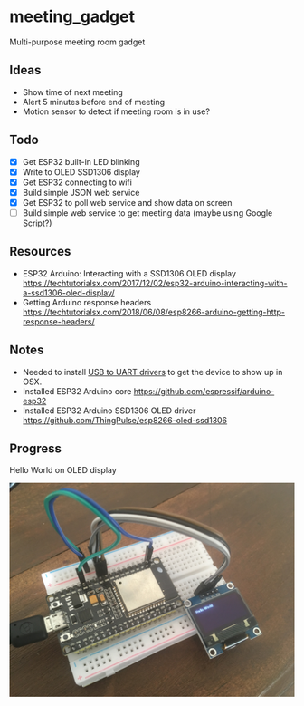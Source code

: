 # meeting_gadget

Multi-purpose meeting room gadget

## Ideas

- Show time of next meeting
- Alert 5 minutes before end of meeting
- Motion sensor to detect if meeting room is in use?

## Todo

- [x] Get ESP32 built-in LED blinking
- [x] Write to OLED SSD1306 display
- [x] Get ESP32 connecting to wifi
- [x] Build simple JSON web service
- [x] Get ESP32 to poll web service and show data on screen
- [ ] Build simple web service to get meeting data (maybe using Google Script?)

## Resources

- ESP32 Arduino: Interacting with a SSD1306 OLED display https://techtutorialsx.com/2017/12/02/esp32-arduino-interacting-with-a-ssd1306-oled-display/
- Getting Arduino response headers https://techtutorialsx.com/2018/06/08/esp8266-arduino-getting-http-response-headers/

## Notes

- Needed to install [USB to UART drivers](https://www.silabs.com/products/development-tools/software/usb-to-uart-bridge-vcp-drivers) to get the device to show up in OSX.
- Installed ESP32 Arduino core https://github.com/espressif/arduino-esp32
- Installed ESP32 Arduino SSD1306 OLED driver https://github.com/ThingPulse/esp8266-oled-ssd1306

## Progress

Hello World on OLED display

![Hello World on OLED display](Photos/1.JPG)
